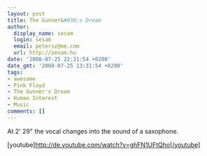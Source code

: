 ```yaml
---
layout: post
title: The Gunner&#039;s Dream
author:
  display_name: sesam
  login: sesam
  email: petersz@me.com
  url: http://sesam.hu
date: '2008-07-25 22:31:54 +0200'
date_gmt: '2008-07-25 13:31:54 +0200'
tags:
- awesome
- Pink Floyd
- The Gunner's Dream
- Human Interest
- Music
comments: []
---
```


At 2' 29" the vocal changes into the sound of a saxophone.

[youtube]http://de.youtube.com/watch?v=ghFN1UFtQho[/youtube]
